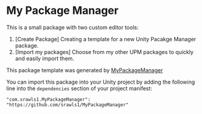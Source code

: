 # My Package Manager

This is a small package with two custom editor tools:
1. [Create Package] Creating a template for a new Unity Pacakge Manager package.
2. [Import my packages] Choose from my other UPM packages to quickly and easily import them.

This package template was generated by [MyPackageManager](https://github.com/srawls1/MyPackageManager)

You can import this package into your Unity project by adding the following line into the `dependencies` section of your project manifest:

```
"com.srawls1.MyPackageManager": "https://github.com/srawls1/MyPackageManager"
```
